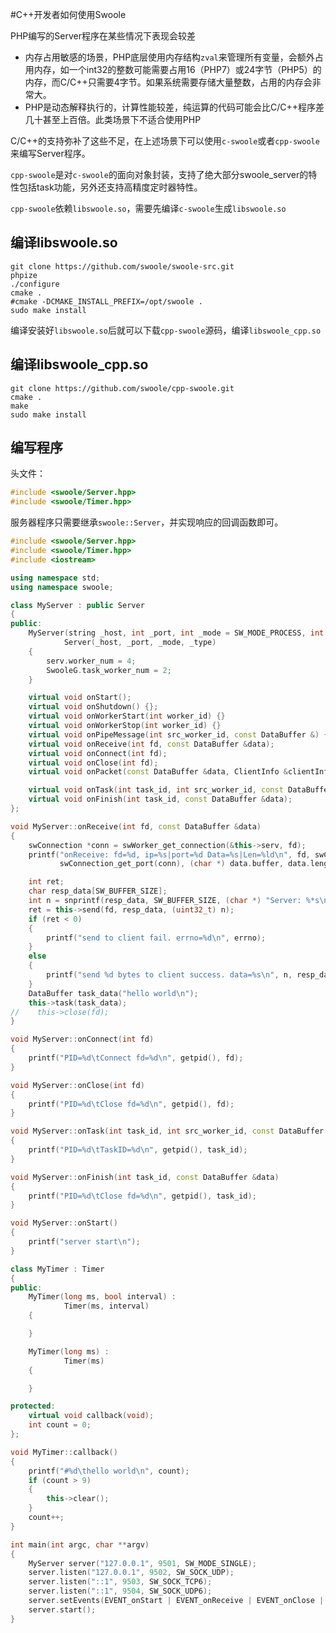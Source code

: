 #C++开发者如何使用Swoole

PHP编写的Server程序在某些情况下表现会较差

* 内存占用敏感的场景，PHP底层使用内存结构`zval`来管理所有变量，会额外占用内存，如一个int32的整数可能需要占用16（PHP7）或24字节（PHP5）的内存，而C/C++只需要4字节。如果系统需要存储大量整数，占用的内存会非常大。
* PHP是动态解释执行的，计算性能较差，纯运算的代码可能会比C/C++程序差几十甚至上百倍。此类场景下不适合使用PHP

C/C++的支持弥补了这些不足，在上述场景下可以使用`c-swoole`或者`cpp-swoole`来编写Server程序。

`cpp-swoole`是对`c-swoole`的面向对象封装，支持了绝大部分swoole_server的特性包括task功能，另外还支持高精度定时器特性。

`cpp-swoole`依赖`libswoole.so`，需要先编译`c-swoole`生成`libswoole.so`

编译libswoole.so
----
```shell
git clone https://github.com/swoole/swoole-src.git
phpize
./configure
cmake .
#cmake -DCMAKE_INSTALL_PREFIX=/opt/swoole .
sudo make install
```

编译安装好`libswoole.so`后就可以下载`cpp-swoole`源码，编译`libswoole_cpp.so`

编译libswoole_cpp.so
-----
```shell
git clone https://github.com/swoole/cpp-swoole.git
cmake .
make
sudo make install
```

编写程序
----
头文件：
```c
#include <swoole/Server.hpp>
#include <swoole/Timer.hpp>
```
服务器程序只需要继承`swoole::Server`，并实现响应的回调函数即可。
```cpp
#include <swoole/Server.hpp>
#include <swoole/Timer.hpp>
#include <iostream>

using namespace std;
using namespace swoole;

class MyServer : public Server
{
public:
    MyServer(string _host, int _port, int _mode = SW_MODE_PROCESS, int _type = SW_SOCK_TCP) :
            Server(_host, _port, _mode, _type)
    {
        serv.worker_num = 4;
        SwooleG.task_worker_num = 2;
    }

    virtual void onStart();
    virtual void onShutdown() {};
    virtual void onWorkerStart(int worker_id) {}
    virtual void onWorkerStop(int worker_id) {}
    virtual void onPipeMessage(int src_worker_id, const DataBuffer &) {}
    virtual void onReceive(int fd, const DataBuffer &data);
    virtual void onConnect(int fd);
    virtual void onClose(int fd);
    virtual void onPacket(const DataBuffer &data, ClientInfo &clientInfo) {};

    virtual void onTask(int task_id, int src_worker_id, const DataBuffer &data);
    virtual void onFinish(int task_id, const DataBuffer &data);
};

void MyServer::onReceive(int fd, const DataBuffer &data)
{
    swConnection *conn = swWorker_get_connection(&this->serv, fd);
    printf("onReceive: fd=%d, ip=%s|port=%d Data=%s|Len=%ld\n", fd, swConnection_get_ip(conn),
           swConnection_get_port(conn), (char *) data.buffer, data.length);

    int ret;
    char resp_data[SW_BUFFER_SIZE];
    int n = snprintf(resp_data, SW_BUFFER_SIZE, (char *) "Server: %*s\n", (int) data.length, (char *) data.buffer);
    ret = this->send(fd, resp_data, (uint32_t) n);
    if (ret < 0)
    {
        printf("send to client fail. errno=%d\n", errno);
    }
    else
    {
        printf("send %d bytes to client success. data=%s\n", n, resp_data);
    }
    DataBuffer task_data("hello world\n");
    this->task(task_data);
//    this->close(fd);
}

void MyServer::onConnect(int fd)
{
    printf("PID=%d\tConnect fd=%d\n", getpid(), fd);
}

void MyServer::onClose(int fd)
{
    printf("PID=%d\tClose fd=%d\n", getpid(), fd);
}

void MyServer::onTask(int task_id, int src_worker_id, const DataBuffer &data)
{
    printf("PID=%d\tTaskID=%d\n", getpid(), task_id);
}

void MyServer::onFinish(int task_id, const DataBuffer &data)
{
    printf("PID=%d\tClose fd=%d\n", getpid(), task_id);
}

void MyServer::onStart()
{
    printf("server start\n");
}

class MyTimer : Timer
{
public:
    MyTimer(long ms, bool interval) :
            Timer(ms, interval)
    {

    }

    MyTimer(long ms) :
            Timer(ms)
    {

    }

protected:
    virtual void callback(void);
    int count = 0;
};

void MyTimer::callback()
{
    printf("#%d\thello world\n", count);
    if (count > 9)
    {
        this->clear();
    }
    count++;
}

int main(int argc, char **argv)
{
	MyServer server("127.0.0.1", 9501, SW_MODE_SINGLE);
	server.listen("127.0.0.1", 9502, SW_SOCK_UDP);
	server.listen("::1", 9503, SW_SOCK_TCP6);
	server.listen("::1", 9504, SW_SOCK_UDP6);
	server.setEvents(EVENT_onStart | EVENT_onReceive | EVENT_onClose | EVENT_onTask | EVENT_onFinish);
	server.start();
}
```

